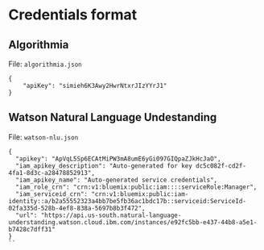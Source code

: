 # Credentials format

## Algorithmia

File: `algorithmia.json` 

```
{
	"apiKey": "simieh6K3Awy2HwrNtxrJIzYYrJ1"
}
```


## Watson Natural Language Undestanding

File: `watson-nlu.json`

```
{
  "apikey": "ApVqL5Sp6ECAtMiPW3mA8umE6yGi097GIQpaZJkHcJaO",
  "iam_apikey_description": "Auto-generated for key dc5c082f-cd2f-4fa1-8d3c-a28478852913",
  "iam_apikey_name": "Auto-generated service credentials",
  "iam_role_crn": "crn:v1:bluemix:public:iam::::serviceRole:Manager",
  "iam_serviceid_crn": "crn:v1:bluemix:public:iam-identity::a/b2a55552323a4bb7be5fb36ac1bdc17b::serviceid:ServiceId-02fa335d-528b-4ef8-838a-5697b8b3f472",
  "url": "https://api.us-south.natural-language-understanding.watson.cloud.ibm.com/instances/e92fc5bb-e437-44b8-a5e1-b7428c7dff31"
}
``